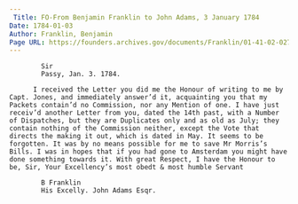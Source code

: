 ```yaml
---
 Title: FO-From Benjamin Franklin to John Adams, 3 January 1784
Date: 1784-01-03
Author: Franklin, Benjamin
Page URL: https://founders.archives.gov/documents/Franklin/01-41-02-0275
---
```


          
            Sir
            Passy, Jan. 3. 1784.
          
          I received the Letter you did me the Honour of writing to me by Capt. Jones, and immediately answer’d it, acquainting you that my Packets contain’d no Commission, nor any Mention of one. I have just receiv’d another Letter from you, dated the 14th past, with a Number of Dispatches, but they are Duplicates only and as old as July; they contain nothing of the Commission neither, except the Vote that directs the making it out, which is dated in May. It seems to be forgotten. It was by no means possible for me to save Mr Morris’s Bills. I was in hopes that if you had gone to Amsterdam you might have done something towards it. With great Respect, I have the Honour to be, Sir, Your Excellency’s most obedt & most humble Servant
          
            B Franklin
            His Excelly. John Adams Esqr.
          
        
